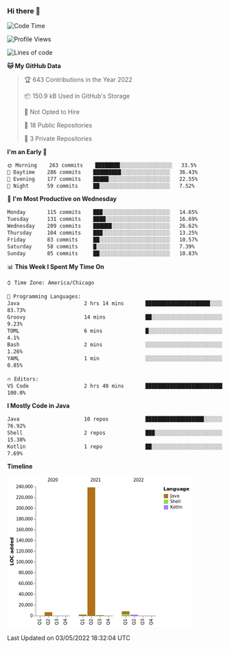 ### Hi there 👋


<!--START_SECTION:waka-->
![Code Time](http://img.shields.io/badge/Code%20Time-2%2C224%20hrs%2052%20mins-blue)

![Profile Views](http://img.shields.io/badge/Profile%20Views-0-blue)

![Lines of code](https://img.shields.io/badge/From%20Hello%20World%20I%27ve%20Written-259%20Thousand%20lines%20of%20code-blue)

**🐱 My GitHub Data** 

> 🏆 643 Contributions in the Year 2022
 > 
> 📦 150.9 kB Used in GitHub's Storage 
 > 
> 🚫 Not Opted to Hire
 > 
> 📜 18 Public Repositories 
 > 
> 🔑 3 Private Repositories  
 > 
**I'm an Early 🐤** 

```text
🌞 Morning    263 commits    ████████░░░░░░░░░░░░░░░░░   33.5% 
🌆 Daytime    286 commits    █████████░░░░░░░░░░░░░░░░   36.43% 
🌃 Evening    177 commits    █████░░░░░░░░░░░░░░░░░░░░   22.55% 
🌙 Night      59 commits     ██░░░░░░░░░░░░░░░░░░░░░░░   7.52%

```
📅 **I'm Most Productive on Wednesday** 

```text
Monday       115 commits    ███░░░░░░░░░░░░░░░░░░░░░░   14.65% 
Tuesday      131 commits    ████░░░░░░░░░░░░░░░░░░░░░   16.69% 
Wednesday    209 commits    ██████░░░░░░░░░░░░░░░░░░░   26.62% 
Thursday     104 commits    ███░░░░░░░░░░░░░░░░░░░░░░   13.25% 
Friday       83 commits     ██░░░░░░░░░░░░░░░░░░░░░░░   10.57% 
Saturday     58 commits     █░░░░░░░░░░░░░░░░░░░░░░░░   7.39% 
Sunday       85 commits     ██░░░░░░░░░░░░░░░░░░░░░░░   10.83%

```


📊 **This Week I Spent My Time On** 

```text
⌚︎ Time Zone: America/Chicago

💬 Programming Languages: 
Java                     2 hrs 14 mins       █████████████████████░░░░   83.73% 
Groovy                   14 mins             ██░░░░░░░░░░░░░░░░░░░░░░░   9.23% 
TOML                     6 mins              █░░░░░░░░░░░░░░░░░░░░░░░░   4.1% 
Bash                     2 mins              ░░░░░░░░░░░░░░░░░░░░░░░░░   1.26% 
YAML                     1 min               ░░░░░░░░░░░░░░░░░░░░░░░░░   0.85%

🔥 Editors: 
VS Code                  2 hrs 40 mins       █████████████████████████   100.0%

```

**I Mostly Code in Java** 

```text
Java                     10 repos            ███████████████████░░░░░░   76.92% 
Shell                    2 repos             ███░░░░░░░░░░░░░░░░░░░░░░   15.38% 
Kotlin                   1 repo              ██░░░░░░░░░░░░░░░░░░░░░░░   7.69%

```


**Timeline**

![Chart not found](https://raw.githubusercontent.com/powercasgamer/powercasgamer/master/charts/bar_graph.png) 


 Last Updated on 03/05/2022 18:32:04 UTC
<!--END_SECTION:waka-->
